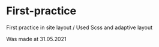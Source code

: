 # First-practice
First practice in site layout / 
Used Scss and adaptive layout


Was made at 31.05.2021
